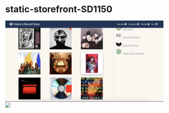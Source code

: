 # static-storefront-SD1150
<img src="assets/ScreenShotOne.png" width="500px" >
<img src="assets/ScreenShotTwo.png" width="500px" >


